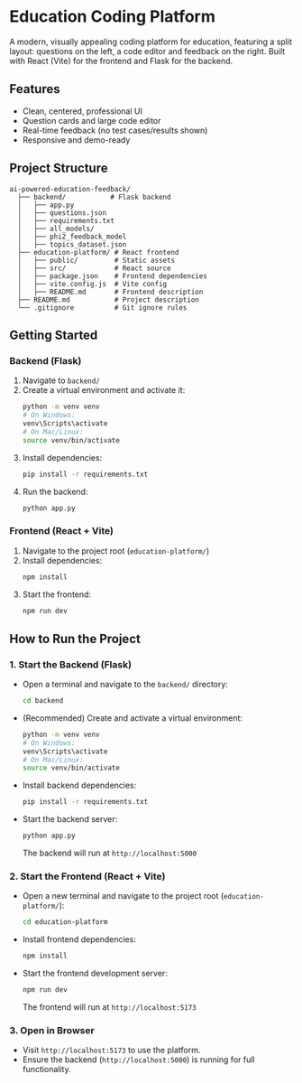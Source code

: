 # Education Coding Platform

A modern, visually appealing coding platform for education, featuring a split layout: questions on the left, a code editor and feedback on the right. Built with React (Vite) for the frontend and Flask for the backend.

## Features
- Clean, centered, professional UI
- Question cards and large code editor
- Real-time feedback (no test cases/results shown)
- Responsive and demo-ready

## Project Structure
```
ai-powered-education-feedback/
  ├── backend/           # Flask backend
  │   ├── app.py
  │   ├── questions.json
  │   ├── requirements.txt
  │   ├── all_models/
  │   ├── phi2_feedback_model
  │   ├── topics_dataset.json
  ├── education-platform/ # React frontend
  │   ├── public/         # Static assets
  │   ├── src/            # React source
  │   ├── package.json    # Frontend dependencies
  │   ├── vite.config.js  # Vite config
  │   ├── README.md       # Frontend description
  ├── README.md           # Project description
  └── .gitignore          # Git ignore rules
```

## Getting Started

### Backend (Flask)
1. Navigate to `backend/`
2. Create a virtual environment and activate it:
   ```sh
   python -m venv venv
   # On Windows:
   venv\Scripts\activate
   # On Mac/Linux:
   source venv/bin/activate
   ```
3. Install dependencies:
   ```sh
   pip install -r requirements.txt
   ```
4. Run the backend:
   ```sh
   python app.py
   ```

### Frontend (React + Vite)
1. Navigate to the project root (`education-platform/`)
2. Install dependencies:
   ```sh
   npm install
   ```
3. Start the frontend:
   ```sh
   npm run dev
   ```

## How to Run the Project

### 1. Start the Backend (Flask)
- Open a terminal and navigate to the `backend/` directory:
  ```sh
  cd backend
  ```
- (Recommended) Create and activate a virtual environment:
  ```sh
  python -m venv venv
  # On Windows:
  venv\Scripts\activate
  # On Mac/Linux:
  source venv/bin/activate
  ```
- Install backend dependencies:
  ```sh
  pip install -r requirements.txt
  ```
- Start the backend server:
  ```sh
  python app.py
  ```
  The backend will run at `http://localhost:5000`

### 2. Start the Frontend (React + Vite)
- Open a new terminal and navigate to the project root (`education-platform/`):
  ```sh
  cd education-platform
  ```
- Install frontend dependencies:
  ```sh
  npm install
  ```
- Start the frontend development server:
  ```sh
  npm run dev
  ```
  The frontend will run at `http://localhost:5173`

### 3. Open in Browser
- Visit `http://localhost:5173` to use the platform.
- Ensure the backend (`http://localhost:5000`) is running for full functionality.
